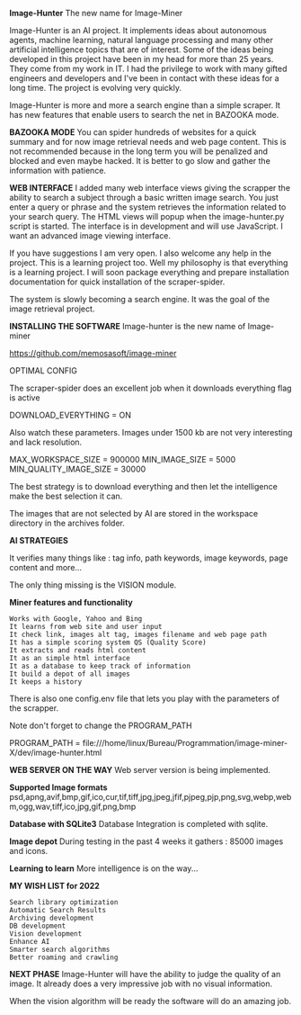 **Image-Hunter**
The new name for Image-Miner

Image-Hunter is an AI project. It implements ideas about autonomous agents, machine learning, natural language processing and many other artificial intelligence topics that are of interest. Some of the ideas being developed in this project have been in my head for more than 25 years. They come from my work in IT. I had the privilege to work with many gifted engineers and developers and I've been in contact with these ideas for a long time. The project is evolving very quickly.

Image-Hunter is more and more a search engine than a simple scraper. It has new features that enable users to search the net in BAZOOKA mode.

**BAZOOKA MODE**
You can spider hundreds of websites for a quick summary and for now image retrieval needs and web page content. This is not recommended because in the long term you will be penalized and blocked and even maybe hacked. It is better to go slow and gather the information with patience.

**WEB INTERFACE**
I added many web interface views giving the scrapper the ability to search a subject through a basic written image search. You just enter a query or phrase and the system retrieves the information related to your search query. The HTML views will popup when the image-hunter.py script is started. The interface is in development and will use JavaScript. I want an advanced image viewing interface.

If you have suggestions I am very open.  I also welcome any help in the project. This is a learning project too. Well my philosophy is that everything is a learning project. I will soon package everything and prepare installation documentation for quick installation of the scraper-spider.

The system is slowly becoming a search engine. It was the goal of the image retrieval project.

**INSTALLING THE SOFTWARE**
Image-hunter is the new name of Image-miner

https://github.com/memosasoft/image-miner

OPTIMAL CONFIG

The scraper-spider does an excellent job when it downloads everything flag is active

DOWNLOAD_EVERYTHING = ON

Also watch these parameters. Images under 1500 kb are not very interesting and lack resolution.

MAX_WORKSPACE_SIZE = 900000
MIN_IMAGE_SIZE = 5000
MIN_QUALITY_IMAGE_SIZE = 30000

The best strategy is to download everything and then let the intelligence make the best selection it can.

The images that are not selected by AI are stored in the workspace directory in the archives folder. 

**AI STRATEGIES**

It verifies many things like : tag info, path keywords, image keywords, page content and more...

The only thing missing is the VISION module.

**Miner features and functionality**

    Works with Google, Yahoo and Bing
    It learns from web site and user input
    It check link, images alt tag, images filename and web page path
    It has a simple scoring system QS (Quality Score)
    It extracts and reads html content
    It as an simple html interface
    It as a database to keep track of information
    It build a depot of all images
    It keeps a history

There is also one config.env file that lets you play with the parameters of the scrapper.

Note don't forget to change the PROGRAM_PATH

PROGRAM_PATH = file:///home/linux/Bureau/Programmation/image-miner-X/dev/image-hunter.html

**WEB SERVER ON THE WAY**
Web server version is being implemented.  

**Supported Image formats**
psd,apng,avif,bmp,gif,ico,cur,tif,tiff,jpg,jpeg,jfif,pjpeg,pjp,png,svg,webp,webm,ogg,wav,tiff,ico,jpg,gif,png,bmp

**Database with SQLite3**
Database Integration is completed with sqlite.

**Image depot**
During testing in the past 4 weeks it gathers : 85000 images and icons.

**Learning to learn**
More intelligence is on the way...

**MY WISH LIST for 2022**

    Search library optimization
    Automatic Search Results
    Archiving development  
    DB development
    Vision development
    Enhance AI  
    Smarter search algorithms
    Better roaming and crawling

**NEXT PHASE**
Image-Hunter will have the ability to judge the quality of an image. It already does a very impressive job with no visual information.

When the vision algorithm will be ready the software will do an amazing job.

